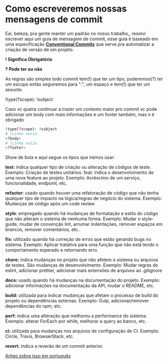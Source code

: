 # Como escreveremos nossas mensagens de commit

Eai, beleza, pra gente manter um padrão no nosso trabalho,,
resolvi escrever aqui um guia de mensagem de commit, esse guia
é baseado em uma especificação **[Conventional Commits](https://www.conventionalcommits.org/en/v1.0.0/#specification)** que serve
pra automatizar a criação de versão de um projeto.

**! Significa Obrigatório**

**? Pode ter ou não**

As regras são simples todo commit tem(!) que ter um tipo, poderemos(?) ter um
escopo então seguiremos para ":", um espaço e tem(!) que ter um assunto.

!type(?scope): !subject

Caso vc queira continuar a trazer um contexto maior pro commit vc pode adicionar
um body com mais informações e um footer também, mas n é obrigado

```bash
!type(?scope): !subject
# !Linha vazia
<?body>
# !Linha vazia
<?footer>
```

Show de bola e aqui segue os tipos que iremos usar:

**test**: indica qualquer tipo de criação ou alteração de códigos de teste. Exemplo: Criação de testes unitários.
feat: indica o desenvolvimento de uma nova feature ao projeto. Exemplo: Acréscimo de um serviço, funcionalidade, endpoint, etc.

**refactor**: usado quando houver uma refatoração de código que não tenha qualquer tipo de impacto na lógica/regras de negócio do sistema. Exemplo: Mudanças de código após um code review

**style**: empregado quando há mudanças de formatação e estilo do código que não alteram o sistema de nenhuma forma.
Exemplo: Mudar o style-guide, mudar de convenção lint, arrumar indentações, remover espaços em brancos, remover comentários, etc..

**fix:** utilizado quando há correção de erros que estão gerando bugs no sistema.
Exemplo: Aplicar tratativa para uma função que não está tendo o comportamento esperado e retornando erro.

**chore:** indica mudanças no projeto que não afetem o sistema ou arquivos de testes. São mudanças de desenvolvimento.
Exemplo: Mudar regras do eslint, adicionar prettier, adicionar mais extensões de arquivos ao .gitignore

**docs:** usado quando há mudanças na documentação do projeto.
Exemplo: adicionar informações na documentação da API, mudar o README, etc.

**build:** utilizada para indicar mudanças que afetam o processo de build do projeto ou dependências externas.
Exemplo: Gulp, adicionar/remover dependências do npm, etc.

**perf:** indica uma alteração que melhorou a performance do sistema.
Exemplo: alterar ForEach por while, melhorar a query ao banco, etc.

**ci:** utilizada para mudanças nos arquivos de configuração de CI.
Exemplo: Circle, Travis, BrowserStack, etc.

**revert:** indica a reverão de um commit anterior.


[ Artigo sobre isso em português ](https://medium.com/linkapi-solutions/conventional-commits-pattern-3778d1a1e657)
